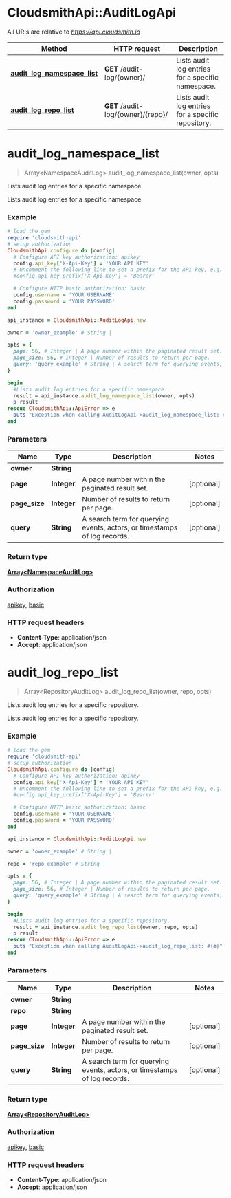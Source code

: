 # CloudsmithApi::AuditLogApi

All URIs are relative to *https://api.cloudsmith.io*

Method | HTTP request | Description
------------- | ------------- | -------------
[**audit_log_namespace_list**](AuditLogApi.md#audit_log_namespace_list) | **GET** /audit-log/{owner}/ | Lists audit log entries for a specific namespace.
[**audit_log_repo_list**](AuditLogApi.md#audit_log_repo_list) | **GET** /audit-log/{owner}/{repo}/ | Lists audit log entries for a specific repository.


# **audit_log_namespace_list**
> Array&lt;NamespaceAuditLog&gt; audit_log_namespace_list(owner, opts)

Lists audit log entries for a specific namespace.

Lists audit log entries for a specific namespace.

### Example
```ruby
# load the gem
require 'cloudsmith-api'
# setup authorization
CloudsmithApi.configure do |config|
  # Configure API key authorization: apikey
  config.api_key['X-Api-Key'] = 'YOUR API KEY'
  # Uncomment the following line to set a prefix for the API key, e.g. 'Bearer' (defaults to nil)
  #config.api_key_prefix['X-Api-Key'] = 'Bearer'

  # Configure HTTP basic authorization: basic
  config.username = 'YOUR USERNAME'
  config.password = 'YOUR PASSWORD'
end

api_instance = CloudsmithApi::AuditLogApi.new

owner = 'owner_example' # String | 

opts = { 
  page: 56, # Integer | A page number within the paginated result set.
  page_size: 56, # Integer | Number of results to return per page.
  query: 'query_example' # String | A search term for querying events, actors, or timestamps of log records.
}

begin
  #Lists audit log entries for a specific namespace.
  result = api_instance.audit_log_namespace_list(owner, opts)
  p result
rescue CloudsmithApi::ApiError => e
  puts "Exception when calling AuditLogApi->audit_log_namespace_list: #{e}"
end
```

### Parameters

Name | Type | Description  | Notes
------------- | ------------- | ------------- | -------------
 **owner** | **String**|  | 
 **page** | **Integer**| A page number within the paginated result set. | [optional] 
 **page_size** | **Integer**| Number of results to return per page. | [optional] 
 **query** | **String**| A search term for querying events, actors, or timestamps of log records. | [optional] 

### Return type

[**Array&lt;NamespaceAuditLog&gt;**](NamespaceAuditLog.md)

### Authorization

[apikey](../README.md#apikey), [basic](../README.md#basic)

### HTTP request headers

 - **Content-Type**: application/json
 - **Accept**: application/json



# **audit_log_repo_list**
> Array&lt;RepositoryAuditLog&gt; audit_log_repo_list(owner, repo, opts)

Lists audit log entries for a specific repository.

Lists audit log entries for a specific repository.

### Example
```ruby
# load the gem
require 'cloudsmith-api'
# setup authorization
CloudsmithApi.configure do |config|
  # Configure API key authorization: apikey
  config.api_key['X-Api-Key'] = 'YOUR API KEY'
  # Uncomment the following line to set a prefix for the API key, e.g. 'Bearer' (defaults to nil)
  #config.api_key_prefix['X-Api-Key'] = 'Bearer'

  # Configure HTTP basic authorization: basic
  config.username = 'YOUR USERNAME'
  config.password = 'YOUR PASSWORD'
end

api_instance = CloudsmithApi::AuditLogApi.new

owner = 'owner_example' # String | 

repo = 'repo_example' # String | 

opts = { 
  page: 56, # Integer | A page number within the paginated result set.
  page_size: 56, # Integer | Number of results to return per page.
  query: 'query_example' # String | A search term for querying events, actors, or timestamps of log records.
}

begin
  #Lists audit log entries for a specific repository.
  result = api_instance.audit_log_repo_list(owner, repo, opts)
  p result
rescue CloudsmithApi::ApiError => e
  puts "Exception when calling AuditLogApi->audit_log_repo_list: #{e}"
end
```

### Parameters

Name | Type | Description  | Notes
------------- | ------------- | ------------- | -------------
 **owner** | **String**|  | 
 **repo** | **String**|  | 
 **page** | **Integer**| A page number within the paginated result set. | [optional] 
 **page_size** | **Integer**| Number of results to return per page. | [optional] 
 **query** | **String**| A search term for querying events, actors, or timestamps of log records. | [optional] 

### Return type

[**Array&lt;RepositoryAuditLog&gt;**](RepositoryAuditLog.md)

### Authorization

[apikey](../README.md#apikey), [basic](../README.md#basic)

### HTTP request headers

 - **Content-Type**: application/json
 - **Accept**: application/json



